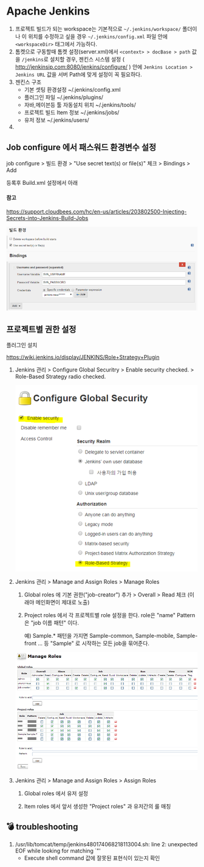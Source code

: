 # Apache Jenkins

1. 프로젝트 빌드가 되는 workspace는 기본적으로 `~/.jenkins/workspace/` 폴더이나 이 위치를 수정하고 싶을 경우 `~/.jenkins/config.xml` 파일 안에 `<workspaceDir>` 태그에서 가능하다.
1. 톰켓으로 구동할때 톰켓 설정(server.xml)에서 `<context> > docBase > path` 값을 `/jenkins`로 설치할 경우, 젠킨스 시스템 설정 ( http://jenkinsip.com:8080/jenkins/configure/ ) 안에 `Jenkins Location > Jenkins URL` 값을 서버 Path에 맞게 설정이 꼭 필요하다.
1. 젠킨스 구조
    - 기본 셋팅 환경설정 ~/.jenkins/config.xml
    - 플러그인 파일 ~/.jenkins/plugins/
    - 자바,메이븐등 툴 자동설치 위치 ~/.jenkins/tools/
    - 프로젝트 빌드 Item 정보 ~/.jenkins/jobs/
    - 유저 정보 ~/.jenkins/users/
1.

## Job configure 에서 패스워드 환경변수 설정

job configure > 빌드 환경 > "Use secret text(s) or file(s)" 체크 > Bindings > Add

등록후 Build.xml 설정에서 아래
#### 참고
https://support.cloudbees.com/hc/en-us/articles/203802500-Injecting-Secrets-into-Jenkins-Build-Jobs

![패스워드 환경변수 설정](./images/binding-secret-text.PNG)


## 프로젝트별 권한 설정

플러그인 설치

https://wiki.jenkins.io/display/JENKINS/Role+Strategy+Plugin

1. Jenkins 관리 > Configure Global Securitry > Enable security checked. > Role-Based Strategy radio checked.

    ![Enable security](./images/role-strategy-01.png)

1. Jenkins 관리 > Manage and Assign Roles > Manage Roles

    1. Global roles 에 기본 권한("job-creator") 추가 > Overall > Read 체크 (이래야 메인화면이 제대로 노출)

    1. Project roles 에서 각 프로젝트별 role 설정을 한다. role은 "name" Pattern은 "job 이름 패턴" 이다.

        예) Sample.* 패턴을 가지면 Sample-common, Sample-mobile, Sample-front ... 등 "Sample" 로 시작하는 모든 job을 묶어준다.

     ![global role](./images/role-strategy-04.png)

1. Jenkins 관리 > Manage and Assign Roles > Assign Roles

    1. Global roles 에서 유저 설정

    1. Item roles 에서 앞서 생성한 "Project roles" 과 유저간의 룰 매칭



## :bomb: troubleshooting
1. /usr/lib/tomcat/temp/jenkins480174068218113004.sh: line 2: unexpected EOF while looking for matching `"'
    - Execute shell command 값에 잘못된 표현식이 있는지 확인

